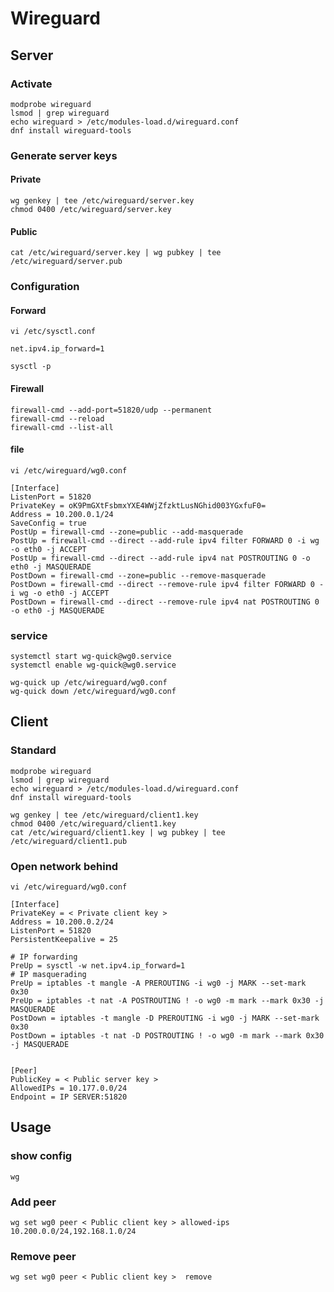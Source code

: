 # Wireguard
## Server
### Activate 
    modprobe wireguard
    lsmod | grep wireguard
    echo wireguard > /etc/modules-load.d/wireguard.conf
    dnf install wireguard-tools

### Generate server keys
#### Private 
    wg genkey | tee /etc/wireguard/server.key
    chmod 0400 /etc/wireguard/server.key
#### Public 
    cat /etc/wireguard/server.key | wg pubkey | tee /etc/wireguard/server.pub

### Configuration
#### Forward
```
vi /etc/sysctl.conf
```
```
net.ipv4.ip_forward=1
```
```
sysctl -p
```
#### Firewall
    firewall-cmd --add-port=51820/udp --permanent
    firewall-cmd --reload
    firewall-cmd --list-all

#### file
```
vi /etc/wireguard/wg0.conf
```
```
[Interface]
ListenPort = 51820
PrivateKey = oK9PmGXtFsbmxYXE4WWjZfzktLusNGhid003YGxfuF0=
Address = 10.200.0.1/24
SaveConfig = true
PostUp = firewall-cmd --zone=public --add-masquerade
PostUp = firewall-cmd --direct --add-rule ipv4 filter FORWARD 0 -i wg -o eth0 -j ACCEPT
PostUp = firewall-cmd --direct --add-rule ipv4 nat POSTROUTING 0 -o eth0 -j MASQUERADE
PostDown = firewall-cmd --zone=public --remove-masquerade
PostDown = firewall-cmd --direct --remove-rule ipv4 filter FORWARD 0 -i wg -o eth0 -j ACCEPT
PostDown = firewall-cmd --direct --remove-rule ipv4 nat POSTROUTING 0 -o eth0 -j MASQUERADE
```

### service
    systemctl start wg-quick@wg0.service
    systemctl enable wg-quick@wg0.service

    wg-quick up /etc/wireguard/wg0.conf
    wg-quick down /etc/wireguard/wg0.conf

## Client
### Standard
    modprobe wireguard
    lsmod | grep wireguard
    echo wireguard > /etc/modules-load.d/wireguard.conf
    dnf install wireguard-tools

    wg genkey | tee /etc/wireguard/client1.key
    chmod 0400 /etc/wireguard/client1.key
    cat /etc/wireguard/client1.key | wg pubkey | tee /etc/wireguard/client1.pub
### Open network behind
```
vi /etc/wireguard/wg0.conf
```
```
[Interface]
PrivateKey = < Private client key >
Address = 10.200.0.2/24
ListenPort = 51820
PersistentKeepalive = 25

# IP forwarding
PreUp = sysctl -w net.ipv4.ip_forward=1
# IP masquerading
PreUp = iptables -t mangle -A PREROUTING -i wg0 -j MARK --set-mark 0x30
PreUp = iptables -t nat -A POSTROUTING ! -o wg0 -m mark --mark 0x30 -j MASQUERADE
PostDown = iptables -t mangle -D PREROUTING -i wg0 -j MARK --set-mark 0x30
PostDown = iptables -t nat -D POSTROUTING ! -o wg0 -m mark --mark 0x30 -j MASQUERADE


[Peer]
PublicKey = < Public server key >
AllowedIPs = 10.177.0.0/24
Endpoint = IP SERVER:51820
```

## Usage 
### show config
    wg
### Add peer 
    wg set wg0 peer < Public client key > allowed-ips 10.200.0.0/24,192.168.1.0/24
### Remove peer
    wg set wg0 peer < Public client key >  remove
